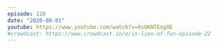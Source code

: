 ```yaml
---
episode: 128
date: "2020-08-01"
youtube: https://www.youtube.com/watch?v=9sOKNTEngOE
#crowdcast: https://www.crowdcast.io/e/in-lieu-of-fun-episode-22
---
```

